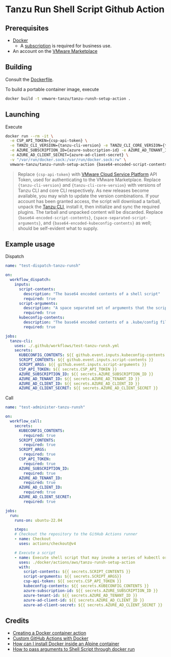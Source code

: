 # Tanzu Run Shell Script Github Action

## Prerequisites

* [Docker](https://docs.docker.com/desktop/)
  * A [subscription](https://www.docker.com/blog/updating-product-subscriptions/) is required for business use.
* An account on the [VMware Marketplace](https://marketplace.cloud.vmware.com/)


## Building

Consult the [Dockerfile](Dockerfile).

To build a portable container image, execute

```bash
docker build -t vmware-tanzu/tanzu-runsh-setup-action .
```


## Launching

Execute

```bash
docker run --rm -it \
  -e CSP_API_TOKEN={csp-api-token} \
  -e TANZU_CLI_VERSION={tanzu-cli-version} -e TANZU_CLI_CORE_VERSION={tanzu-cli-core-version} \
  -e AZURE_SUBSCRIPTION_ID={azure-subscription-id} -e AZURE_AD_TENANT_ID={azure-tenant-id} -e AZURE_AD_CLIENT_ID={azure-ad-client-id} \
  -e AZURE_AD_CLIENT_SECRET={azure-ad-client-secret} \
  -v "/var/run/docker.sock:/var/run/docker.sock:rw" \
  vmware-tanzu/tanzu-runsh-setup-action {base64-encoded-script-contents} '{space-separated-script-arguments}' {base64-encoded-kubeconfig-contents}
```
> Replace `{csp-api-token}` with [VMware Cloud Service Platform](https://console.cloud.vmware.com) API Token, used for authenticating to the VMware Marketplace.  Replace `{tanzu-cli-version}` and `{tanzu-cli-core-version}` with versions of Tanzu CLI and core CLI respectively.  As new releases become available, you may wish to update the version combinations.  If your account has been granted access, the script will download a tarball, unpack the [Tanzu CLI](https://docs.vmware.com/en/VMware-Tanzu-Kubernetes-Grid/1.6/vmware-tanzu-kubernetes-grid-16/GUID-install-cli.html), install it, then initialize and sync the required plugins.  The tarball and unpacked content will be discarded.  Replace `{base64-encoded-script-contents}`, `{space-separated-script-arguments}`, and `{base64-encoded-kubeconfig-contents}` as well; should be self-evident what to supply.


## Example usage

Dispatch

```yaml
name: "test-dispatch-tanzu-runsh"

on:
  workflow_dispatch:
    inputs:
      script-contents:
        description: "The base64 encoded contents of a shell script"
        required: true
      script-arguments:
        description: "A space separated set of arguments that the script will consume"
        required: true
      kubeconfig-contents:
        description: "The base64 encoded contents of a .kube/config file that already has the current Kubernetes cluster context set"
        required: true

jobs:
  tanzu-cli:
    uses: ./.github/workflows/test-tanzu-runsh.yml
    secrets:
      KUBECONFIG_CONTENTS: ${{ github.event.inputs.kubeconfig-contents }}
      SCRIPT_CONTENTS: ${{ github.event.inputs.script-contents }}
      SCRIPT_ARGS: ${{ github.event.inputs.script-arguments }}
      CSP_API_TOKEN: ${{ secrets.CSP_API_TOKEN }}
      AZURE_SUBSCRIPTION_ID: ${{ secrets.AZURE_SUBSCRIPTION_ID }}
      AZURE_AD_TENANT_ID: ${{ secrets.AZURE_AD_TENANT_ID }}
      AZURE_AD_CLIENT_ID: ${{ secrets.AZURE_AD_CLIENT_ID }}
      AZURE_AD_CLIENT_SECRET: ${{ secrets.AZURE_AD_CLIENT_SECRET }}
```

Call

```yaml
name: "test-administer-tanzu-runsh"

on:
  workflow_call:
    secrets:
      KUBECONFIG_CONTENTS:
        required: true
      SCRIPT_CONTENTS:
        required: true
      SCRIPT_ARGS:
        required: true
      CSP_API_TOKEN:
        required: true
      AZURE_SUBSCRIPTION_ID:
        required: true
      AZURE_AD_TENANT_ID:
        required: true
      AZURE_AD_CLIENT_ID:
        required: true
      AZURE_AD_CLIENT_SECRET:
        required: true

jobs:
  run:
    runs-on: ubuntu-22.04

    steps:
    # Checkout the repository to the GitHub Actions runner
    - name: Checkout
      uses: actions/checkout@v4

    # Execute a script
    - name: Execute shell script that may invoke a series of kubectl or tanzu CLI commands
      uses: ./docker/actions/aws/tanzu-runsh-setup-action
      with:
        script-contents: ${{ secrets.SCRIPT_CONTENTS }}
        script-arguments: ${{ secrets.SCRIPT_ARGS}}
        csp-api-token: ${{ secrets.CSP_API_TOKEN }}
        kubeconfig-contents: ${{ secrets.KUBECONFIG_CONTENTS }}
        azure-subscription-id: ${{ secrets.AZURE_SUBSCRIPTION_ID }}
        azure-tenant-id: ${{ secrets.AZURE_AD_TENANT_ID }}
        azure-ad-client-id: ${{ secrets.AZURE_AD_CLIENT_ID }}
        azure-ad-client-secret: ${{ secrets.AZURE_AD_CLIENT_SECRET }}

```

## Credits

* [Creating a Docker container action](https://docs.github.com/en/actions/creating-actions/creating-a-docker-container-action)
* [Custom GitHub Actions with Docker](https://dev.to/sethetter/custom-github-actions-with-docker-3ik3)
* [How can I install Docker inside an Alpine container](https://stackoverflow.com/questions/54099218/how-can-i-install-docker-inside-an-alpine-container)
* [How to pass arguments to Shell Script through docker run](https://stackoverflow.com/questions/32727594/how-to-pass-arguments-to-shell-script-through-docker-run)
